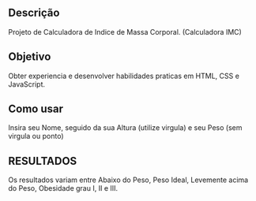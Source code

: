 ## Descrição
Projeto de Calculadora de Indice de Massa Corporal.
(Calculadora IMC)

## Objetivo
Obter experiencia e desenvolver habilidades praticas em HTML, CSS e JavaScript.

## Como usar
Insira seu Nome, seguido da sua Altura (utilize virgula) e seu Peso (sem virgula ou ponto)

## RESULTADOS
Os resultados variam entre Abaixo do Peso, Peso Ideal, Levemente acima do Peso, Obesidade grau I, II e III.
